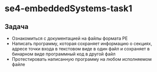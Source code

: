 # se4-embeddedSystems-task1
## Задача
* Ознакомиться с документацией на файлы формата РЕ
* Написать программу, которая сохраняет информацию о секциях, адресе точки входа в текстовом виде в один файл и сохраняет в бинарном виде программный код в другой файл
* Протестировать написанную программу на любом исполняемом файле
